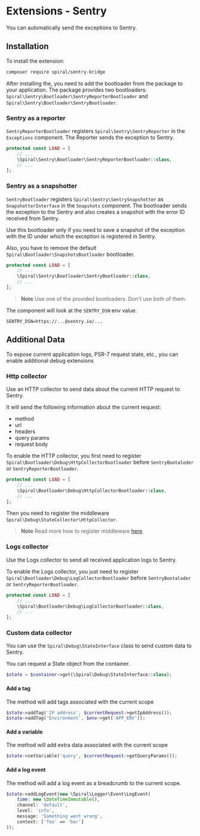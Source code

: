# Extensions - Sentry

You can automatically send the exceptions to Sentry.

## Installation

To install the extension:

```bash
composer require spiral/sentry-bridge
```
After installing the, you need to add the bootloader from the package to your application. The package provides two 
bootloaders: `Spiral\Sentry\Bootloader\SentryReporterBootloader` and `Spiral\Sentry\Bootloader\SentryBootloader`.

### Sentry as a reporter

`SentryReporterBootloader` registers `Spiral\Sentry\SentryReporter` in the `Exceptions` component. 
The Reporter sends the exception to Sentry.

```php
protected const LOAD = [
    // ...
    \Spiral\Sentry\Bootloader\SentryReporterBootloader::class,
    // ...
];
```

### Sentry as a snapshotter

`SentryBootloader` registers `Spiral\Sentry\SentrySnapshotter` as `SnapshotterInterface` in the `Snapshots` component.
The bootloader sends the exception to the Sentry and also creates a snapshot with  the error ID received from Sentry. 

Use this bootloader only if you need to save a snapshot of the exception with the ID under which the exception 
is registered in Sentry. 

Also, you have to remove the default `Spiral\Bootloader\SnapshotsBootloader` bootloader.

```php
protected const LOAD = [
    // ...
    \Spiral\Sentry\Bootloader\SentryBootloader::class,
    // ...
];
```

> **Note**
> Use one of the provided bootloaders. Don't use both of them.

The component will look at the `SENTRY_DSN` env value.

```dotenv
SENTRY_DSN=https://...@sentry.io/...
```

## Additional Data

To expose current application logs, PSR-7 request state, etc., you can enable additional debug extensions

### Http collector

Use an HTTP collector to send data about the current HTTP request to Sentry.

It will send the following information about the current request:
 - method
 - url
 - headers
 - query params
 - request body

To enable the HTTP collector, you first need to register `Spiral\Bootloader\Debug\HttpCollectorBootloader` before 
`SentryBootaloder` or `SentryReporterBootloader`.

```php
protected const LOAD = [
    // ...
    \Spiral\Bootloader\Debug\HttpCollectorBootloader::class, 
    // ...
];
```

Then you need to register the middleware `Spiral\Debug\StateCollector\HttpCollector`. 

> **Note**
> Read more how to register middleware [here](/http/middleware.md).


### Logs collector

Use the Logs collector to send all received application logs to Sentry.

To enable the Logs collector, you just need to register `Spiral\Bootloader\Debug\LogCollectorBootloader` before
`SentryBootaloder` or `SentryReporterBootloader`.

```php
protected const LOAD = [
    // ...
    \Spiral\Bootloader\Debug\LogCollectorBootloader::class,   
    // ...
];
```

### Custom data collector

You can use the `Spiral\Debug\StateInterface` class to send custom data to Sentry.

You can request a State object from the container.

```php
$state = $container->get(\Spiral\Debug\StateInterface::class);
```

#### Add a tag

The method will add tags associated with the current scope

```php
$state->addTag('IP address', $currentRequest->getIpAddress());
$state->addTag('Environment', $env->get('APP_ENV'));
```

#### Add a variable

The method will add extra data associated with the current scope

```php
$state->setVariable('query', $currentRequest->getQueryParams());
```

#### Add a log event

The method will add a log event as a breadcrumb to the current scope.

```php
$state->addLogEvent(new \Spiral\Logger\Event\LogEvent(
    time: new \DateTimeImmutable(),
    channel: 'default',
    level: 'info',
    message: 'Something went wrong',
    context: ['foo' => 'bar']
));
```

